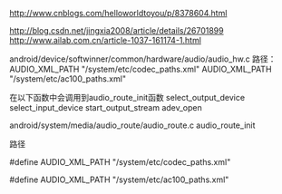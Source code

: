 http://www.cnblogs.com/helloworldtoyou/p/8378604.html

http://blog.csdn.net/jingxia2008/article/details/26701899
http://www.ailab.com.cn/article-1037-161174-1.html


android/device/softwinner/common/hardware/audio/audio_hw.c
路径：AUDIO_XML_PATH "/system/etc/codec_paths.xml"
 AUDIO_XML_PATH "/system/etc/ac100_paths.xml"

在以下函数中会调用到audio_route_init函数
select_output_device 
select_input_device
start_output_stream 
adev_open 

android/system/media/audio_route/audio_route.c
audio_route_init

路径

#define AUDIO_XML_PATH "/system/etc/codec_paths.xml"

#define AUDIO_XML_PATH "/system/etc/ac100_paths.xml"